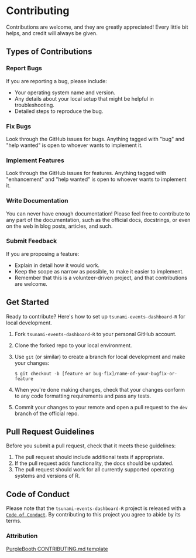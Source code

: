 # Contributing

Contributions are welcome, and they are greatly appreciated! Every little bit
helps, and credit will always be given.

## Types of Contributions

### Report Bugs

If you are reporting a bug, please include:

* Your operating system name and version.
* Any details about your local setup that might be helpful in troubleshooting.
* Detailed steps to reproduce the bug.

### Fix Bugs

Look through the GitHub issues for bugs. Anything tagged with "bug" and "help
wanted" is open to whoever wants to implement it.

### Implement Features

Look through the GitHub issues for features. Anything tagged with "enhancement"
and "help wanted" is open to whoever wants to implement it.

### Write Documentation

You can never have enough documentation! Please feel free to contribute to any
part of the documentation, such as the official docs, docstrings, or even 
on the web in blog posts, articles, and such.

### Submit Feedback

If you are proposing a feature:

* Explain in detail how it would work.
* Keep the scope as narrow as possible, to make it easier to implement.
* Remember that this is a volunteer-driven project, and that contributions
  are welcome.

## Get Started

Ready to contribute? Here's how to set up `tsunami-events-dashboard-R` for local development.

1. Fork `tsunami-events-dashboard-R` to your personal GitHub account.
2. Clone the forked repo to your local environment.
3. Use `git` (or similar) to create a branch for local development and make your changes:

    ```console
    $ git checkout -b [feature or bug-fix]/name-of-your-bugfix-or-feature
    ```

4. When you're done making changes, check that your changes conform to any code formatting requirements and pass any tests.

5. Commit your changes to your remote and open a pull request to the `dev` branch of the official repo.

## Pull Request Guidelines

Before you submit a pull request, check that it meets these guidelines:

1. The pull request should include additional tests if appropriate.
2. If the pull request adds functionality, the docs should be updated.
3. The pull request should work for all currently supported operating systems and versions of R.

## Code of Conduct

Please note that the `tsunami-events-dashboard-R` project is released with a 
[`Code of Conduct`](https://github.com/UBC-MDS/tsunami-events-dashboard-R/blob/main/CONTRIBUTING.md). By contributing to this project you agree to abide by its terms.

### Attribution

[PurpleBooth CONTRIBUTING.md template](https://gist.github.com/PurpleBooth/b24679402957c63ec426)
